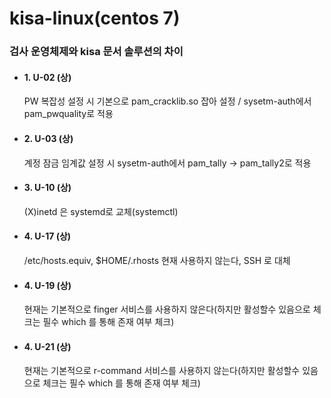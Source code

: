 # kisa-linux(centos 7)
### 검사 운영체제와 kisa 문서 솔루션의 차이
- #### 1. U-02 (상)
   PW 복잡성 설정 시 기본으로 pam_cracklib.so 잡아 설정 / sysetm-auth에서 pam_pwquality로 적용
- #### 2. U-03 (상)
   계정 잠금 임계값 설정 시 sysetm-auth에서 pam_tally -> pam_tally2로 적용
- #### 3. U-10 (상)
   (X)inetd 은 systemd로 교체(systemctl)  
- #### 4. U-17 (상)
   /etc/hosts.equiv, $HOME/.rhosts 현재 사용하지 않는다, SSH 로 대체
- #### 4. U-19 (상)
   현재는 기본적으로 finger 서비스를 사용하지 않은다(하지만 활성할수 있음으로 체크는 필수 which 를 통해 존재 여부 체크) 
- #### 4. U-21 (상)
   현재는 기본적으로 r-command 서비스를 사용하지 않는다(하지만 활성할수 있음으로 체크는 필수 which 를 통해 존재 여부 체크)   
